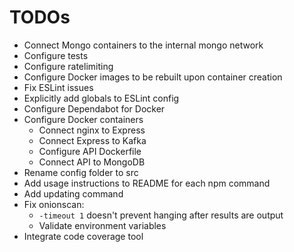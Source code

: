 # TODOs

- Connect Mongo containers to the internal mongo network
- Configure tests
- Configure ratelimiting
- Configure Docker images to be rebuilt upon container creation
- Fix ESLint issues
- Explicitly add globals to ESLint config
- Configure Dependabot for Docker
- Configure Docker containers
  - Connect nginx to Express
  - Connect Express to Kafka
  - Configure API Dockerfile
  - Connect API to MongoDB
- Rename config folder to src
- Add usage instructions to README for each npm command
- Add updating command
- Fix onionscan:
  - `-timeout 1` doesn't prevent hanging after results are output
  - Validate environment variables
- Integrate code coverage tool
